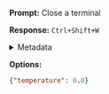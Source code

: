 **Prompt:**
Close a terminal

**Response:**
`Ctrl+Shift+W`

<details><summary>Metadata</summary>

- Duration: 1046 ms
- Datetime: 2023-11-17T19:15:49.336416
- Model: gpt-4-1106-preview

</details>

**Options:**
```json
{"temperature": 0.0}
```

